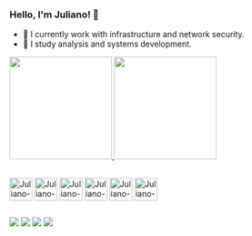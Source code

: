 ### Hello, I'm Juliano! 👋


- 🔭 I currently work with infrastructure and network security.
- 🌱 I study analysis and systems development.
  
<div>
  <a href="https://github.com/JulianoCodeLab">
    <img height="180em" src="https://github-readme-stats.vercel.app/api?username=JulianoCodeLab&show_icons=true&theme=dark&include_all_commits=true&count_private=false"/>
    <img height="180em" src="https://github-readme-stats.vercel.app/api/top-langs/?username=JulianoCodeLab&layout=compact&langs_count=16&theme=dark"/>
  </a>
</div>

##

<div>
    <img align="center" alt="Juliano-Py" heght="30" width="40" src="https://cdn.jsdelivr.net/gh/devicons/devicon@latest/icons/threedsmax/threedsmax-original.svg" />
    <img align="center" alt="Juliano-ipynb" heght="30" width="40" src="https://cdn.jsdelivr.net/gh/devicons/devicon@latest/icons/threedsmax/threedsmax-original.svg" />
    <img align="center" alt="Juliano-JAVA" heght="30" width="40" src="https://cdn.jsdelivr.net/gh/devicons/devicon@latest/icons/threedsmax/threedsmax-original.svg" />
    <img align="center" alt="Juliano-Myslq" heght="30" width="40" src="https://cdn.jsdelivr.net/gh/devicons/devicon@latest/icons/threedsmax/threedsmax-original.svg" />
    <img align="center" alt="Juliano-Linux" heght="30" width="40" src="https://cdn.jsdelivr.net/gh/devicons/devicon@latest/icons/threedsmax/threedsmax-original.svg" />
    <img align="center" alt="Juliano-Ubunto" heght="30" width="40" src="https://cdn.jsdelivr.net/gh/devicons/devicon@latest/icons/threedsmax/threedsmax-original.svg" />
<div/>

##

<div>
<a href = "mailto:gestaojuliano99@gmail.com" ><img margin top = "50" src = "https://img.shields.io/badge/Gmail-D14836?style=for-the-badge&logo=gmail&logoColor=white"></a>
<a href = "https://api.whatsapp.com/send?phone=5512996290196"><img src = "https://img.shields.io/badge/WhatsApp-25D366?style=for-the-badge&logo=whatsapp&logoColor=white"></a>
<a href = "https://www.linkedin.com/in/juliano-ambrósio-4063042a3/"><img src = "https://img.shields.io/badge/LinkedIn-0077B5?style=for-the-badge&logo=linkedin&logoColor=white"></a>
<a href = "https://julianocodelab.github.io/meu-portifolio/index.html"><img src = "https://img.shields.io/badge/website-000000?style=for-the-badge&logo=About.me&logoColor=white"></a>
  
</div>

